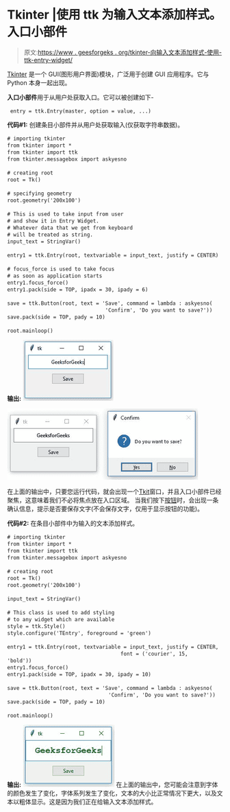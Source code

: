 # Tkinter |使用 ttk 为输入文本添加样式。入口小部件

> 原文:[https://www . geesforgeks . org/tkinter-向输入文本添加样式-使用-ttk-entry-widget/](https://www.geeksforgeeks.org/tkinter-adding-style-to-the-input-text-using-ttk-entry-widget/)

[Tkinter](https://www.geeksforgeeks.org/python-gui-tkinter/) 是一个 GUI(图形用户界面)模块，广泛用于创建 GUI 应用程序。它与 Python 本身一起出现。

**入口小部件**用于从用户处获取入口。它可以被创建如下-

```
 entry = ttk.Entry(master, option = value, ...) 
```

**代码#1:** 创建条目小部件并从用户处获取输入(仅获取字符串数据)。

```
# importing tkinter
from tkinter import * 
from tkinter import ttk
from tkinter.messagebox import askyesno

# creating root
root = Tk()

# specifying geometry
root.geometry('200x100')

# This is used to take input from user
# and show it in Entry Widget.
# Whatever data that we get from keyboard
# will be treated as string.
input_text = StringVar()

entry1 = ttk.Entry(root, textvariable = input_text, justify = CENTER)

# focus_force is used to take focus
# as soon as application starts
entry1.focus_force()
entry1.pack(side = TOP, ipadx = 30, ipady = 6)

save = ttk.Button(root, text = 'Save', command = lambda : askyesno(
                                'Confirm', 'Do you want to save?'))
save.pack(side = TOP, pady = 10)

root.mainloop()
```

**输出:**
![Creating Entry widget and taking input from user 1](img/98d0c25b5ba24cc55308f2dc3a2a850c.png)

![Creating Entry widget and taking input from user 2](img/0db8f7780440ddeb4964ec4169f65415.png)

在上面的输出中，只要您运行代码，就会出现一个[Tkit](https://www.geeksforgeeks.org/python-gui-tkinter/)窗口，并且入口小部件已经聚焦，这意味着我们不必将焦点放在入口区域。
当我们按下[按钮](https://www.geeksforgeeks.org/python-creating-a-button-in-tkinter/)时，会出现一条确认信息，提示是否要保存文字(不会保存文字，仅用于显示按钮的功能)。

**代码#2:** 在条目小部件中为输入的文本添加样式。

```
# importing tkinter
from tkinter import * 
from tkinter import ttk
from tkinter.messagebox import askyesno

# creating root
root = Tk()
root.geometry('200x100')

input_text = StringVar()

# This class is used to add styling
# to any widget which are available
style = ttk.Style()
style.configure('TEntry', foreground = 'green')

entry1 = ttk.Entry(root, textvariable = input_text, justify = CENTER,
                                     font = ('courier', 15, 'bold'))   
entry1.focus_force()
entry1.pack(side = TOP, ipadx = 30, ipady = 10)

save = ttk.Button(root, text = 'Save', command = lambda : askyesno(
                                 'Confirm', 'Do you want to save?'))
save.pack(side = TOP, pady = 10)

root.mainloop()
```

**输出:**
![Adding Style to the entered text in Entry widget](img/25a75b4bd6671aa52ba33e52eb1677cd.png)
在上面的输出中，您可能会注意到字体的颜色发生了变化，字体系列发生了变化，文本的大小比正常情况下更大，以及文本以粗体显示。这是因为我们正在给输入文本添加样式。